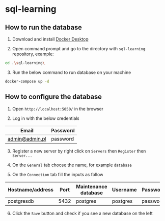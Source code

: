 # sql-learning

## How to run the database

1. Download and install [Docker Desktop](https://www.docker.com/products/docker-desktop/)

2. Open command prompt and go to the directory with `sql-learning` repository, example:

```bash
cd .\sql-learning\
```

3. Run the below command to run database on your machine

```bash
docker-compose up -d
```

## How to configure the database

1. Open `http://localhost:5050/` in the browser

2. Log in with the below credentials

| Email | Password |
| ----------- | ----------- |
| admin@admin.pl | password |

3. Register a new server by right click on `Servers` then `Register` then `Server...`

4. On the `General` tab choose the name, for example `database`

5. On the `Connection` tab fill the inputs as follow

| Hostname/address | Port | Maintenance database | Username | Password |
| ----------- | ----------- | ----------- | ----------- | ----------- |
| postgresdb | 5432 | postgres | postgres | password |

6. Click the `Save` button and check if you see a new database on the left
